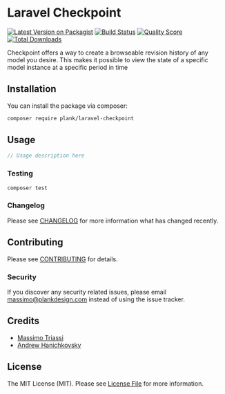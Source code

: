 # Laravel Checkpoint 

[![Latest Version on Packagist](https://img.shields.io/packagist/v/plank/versionable.svg?style=flat-square)](https://packagist.org/packages/plank/versionable)
[![Build Status](https://img.shields.io/travis/plank/versionable/master.svg?style=flat-square)](https://travis-ci.org/plank/versionable)
[![Quality Score](https://img.shields.io/scrutinizer/g/plank/versionable.svg?style=flat-square)](https://scrutinizer-ci.com/g/plank/versionable)
[![Total Downloads](https://img.shields.io/packagist/dt/plank/versionable.svg?style=flat-square)](https://packagist.org/packages/plank/versionable)

Checkpoint offers a way to create a browseable revision history of any model you desire. This makes it possible to view
the state of a specific model instance at a specific period in time

## Installation

You can install the package via composer:

```bash
composer require plank/laravel-checkpoint
```

## Usage

``` php
// Usage description here
```

### Testing

``` bash
composer test
```

### Changelog

Please see [CHANGELOG](CHANGELOG.md) for more information what has changed recently.

## Contributing

Please see [CONTRIBUTING](CONTRIBUTING.md) for details.

### Security

If you discover any security related issues, please email massimo@plankdesign.com instead of using the issue tracker.

## Credits

- [Massimo Triassi](https://github.com/m-triassi)
- [Andrew Hanichkovsky](https://github.com/WindOfRussia)

## License

The MIT License (MIT). Please see [License File](LICENSE.md) for more information.

